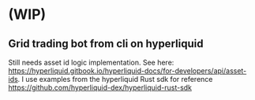 # (WIP)
## Grid trading bot from cli on hyperliquid
Still needs asset id logic implementation. See here: https://hyperliquid.gitbook.io/hyperliquid-docs/for-developers/api/asset-ids. 
I use examples from the  hyperliquid Rust sdk for reference https://github.com/hyperliquid-dex/hyperliquid-rust-sdk
